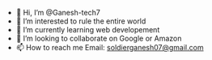 - 👋 Hi, I’m @Ganesh-tech7
- 👀 I’m interested to rule the entire world
- 🌱 I’m currently learning web developement
- 💞️ I’m looking to collaborate on Google or Amazon
- 📫 How to reach me Email: soldierganesh07@gmail.com

<!---
Ganesh-tech7/Ganesh-tech7 is a ✨ special ✨ repository because its `README.md` (this file) appears on your GitHub profile.
You can click the Preview link to take a look at your changes.
--->
